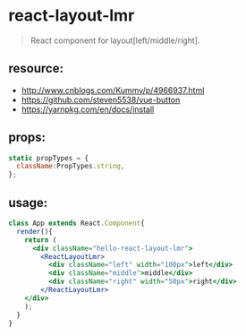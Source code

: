 # react-layout-lmr
> React component for layout[left/middle/right].


## resource:
+ http://www.cnblogs.com/Kummy/p/4966937.html
+ https://github.com/steven5538/vue-button
+ https://yarnpkg.com/en/docs/install


## props:
```javascript
static propTypes = {
  className:PropTypes.string,
};
```
## usage:
```jsx
class App extends React.Component{
  render(){
    return (
      <div className="hello-react-layout-lmr">
        <ReactLayoutLmr>
          <div className="left" width="100px">left</div>
          <div className="middle">middle</div>
          <div className="right" width="50px">right</div>
        </ReactLayoutLmr>
    </div>
    );
  }
}
```
